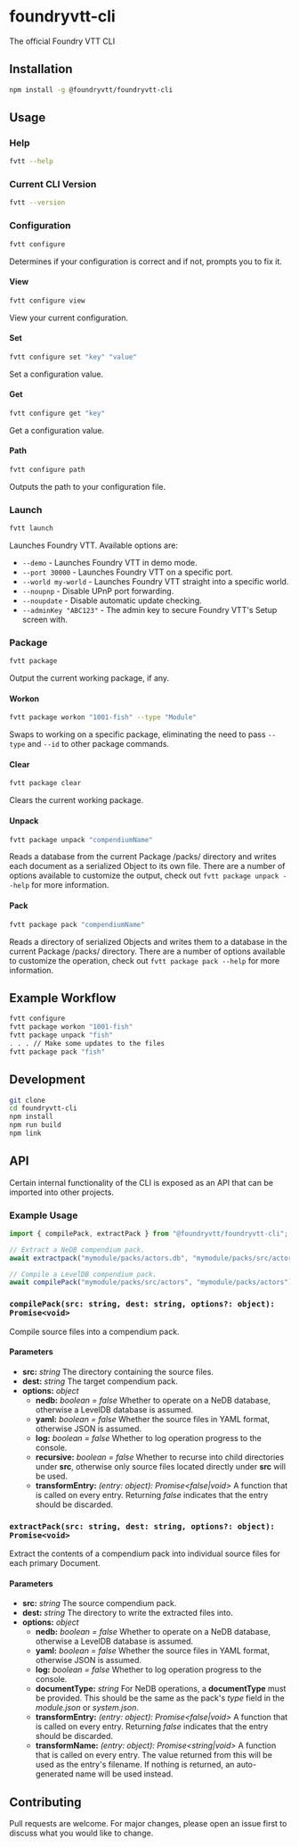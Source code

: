 # foundryvtt-cli
The official Foundry VTT CLI

## Installation
```bash
npm install -g @foundryvtt/foundryvtt-cli
```

## Usage
### Help
```bash
fvtt --help
```

### Current CLI Version
```bash
fvtt --version
```

### Configuration
```bash
fvtt configure
```
Determines if your configuration is correct and if not, prompts you to fix it.

#### View
```bash
fvtt configure view
```

View your current configuration.


#### Set
```bash
fvtt configure set "key" "value"
```

Set a configuration value.

#### Get
```bash
fvtt configure get "key"
```

Get a configuration value.

#### Path
```bash
fvtt configure path
```
Outputs the path to your configuration file.

### Launch

```bash
fvtt launch
```
Launches Foundry VTT. Available options are:
* `--demo` - Launches Foundry VTT in demo mode.
* `--port 30000` - Launches Foundry VTT on a specific port.
* `--world my-world` - Launches Foundry VTT straight into a specific world.
* `--noupnp` - Disable UPnP port forwarding.
* `--noupdate` - Disable automatic update checking.
* `--adminKey "ABC123"` - The admin key to secure Foundry VTT's Setup screen with.

### Package

```bash
fvtt package
```
Output the current working package, if any.

#### Workon
```bash
fvtt package workon "1001-fish" --type "Module"
```
Swaps to working on a specific package, eliminating the need to pass `--type` and `--id` to other package commands.

#### Clear
```bash
fvtt package clear
```
Clears the current working package.

#### Unpack
```bash
fvtt package unpack "compendiumName"
```
Reads a database from the current Package /packs/ directory and writes each document as a serialized Object to its own file.
There are a number of options available to customize the output, check out `fvtt package unpack --help` for more information.

#### Pack
```bash
fvtt package pack "compendiumName"
```

Reads a directory of serialized Objects and writes them to a database in the current Package /packs/ directory. There are a number of options available to customize the operation, check out `fvtt package pack --help` for more information.

## Example Workflow

```bash
fvtt configure
fvtt package workon "1001-fish"
fvtt package unpack "fish"
. . . // Make some updates to the files
fvtt package pack "fish"
```

## Development
```bash
git clone
cd foundryvtt-cli
npm install
npm run build
npm link
```

## API

Certain internal functionality of the CLI is exposed as an API that can be imported into other projects.

### Example Usage

```js
import { compilePack, extractPack } from "@foundryvtt/foundryvtt-cli";

// Extract a NeDB compendium pack.
await extractpack("mymodule/packs/actors.db", "mymodule/packs/src/actors", { nedb: true });

// Compile a LevelDB compendium pack.
await compilePack("mymodule/packs/src/actors", "mymodule/packs/actors");
```

### `compilePack(src: string, dest: string, options?: object): Promise<void>`

Compile source files into a compendium pack.

#### Parameters

* **src:** *string* The directory containing the source files.
* **dest:** *string* The target compendium pack.
* **options:** *object*
  * **nedb:** *boolean = false* Whether to operate on a NeDB database, otherwise a LevelDB database is assumed.
  * **yaml:** *boolean = false* Whether the source files in YAML format, otherwise JSON is assumed.
  * **log:** *boolean = false* Whether to log operation progress to the console.
  * **recursive:** *boolean = false* Whether to recurse into child directories under **src**, otherwise only source files located directly under **src** will be used.
  * **transformEntry:** *(entry: object): Promise<false|void>* A function that is called on every entry. Returning *false* indicates that the entry should be discarded.

### `extractPack(src: string, dest: string, options?: object): Promise<void>`

Extract the contents of a compendium pack into individual source files for each primary Document.

#### Parameters

* **src:** *string* The source compendium pack.
* **dest:** *string* The directory to write the extracted files into.
* **options:** *object*
    * **nedb:** *boolean = false* Whether to operate on a NeDB database, otherwise a LevelDB database is assumed.
    * **yaml:** *boolean = false* Whether the source files in YAML format, otherwise JSON is assumed.
    * **log:** *boolean = false* Whether to log operation progress to the console.
    * **documentType:** *string* For NeDB operations, a **documentType** must be provided. This should be the same as the pack's *type* field in the *module.json* or *system.json*.
    * **transformEntry:** *(entry: object): Promise<false|void>* A function that is called on every entry. Returning *false* indicates that the entry should be discarded.
    * **transformName:** *(entry: object): Promise<string|void>* A function that is called on every entry. The value returned from this will be used as the entry's filename. If nothing is returned, an auto-generated name will be used instead.

## Contributing
Pull requests are welcome. For major changes, please open an issue first to discuss what you would like to change.
